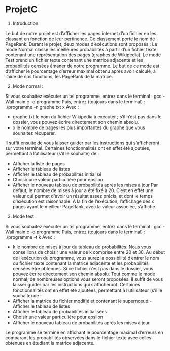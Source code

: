 # ProjetC

1. Introduction

Le but de notre projet est d’afficher les pages internet d’un fichier en les classant en fonction de leur pertinence. 
Ce classement porte le nom de PageRank. 
Durant le projet, deux modes d’exécutions sont proposés :
Le mode Normal classe les meilleures probabilités à partir d’un fichier texte contenant une représentation des pages (graphes de Wikipédia).
Le mode Test prend un fichier texte contenant une matrice adjacente et les probabilités censées émaner de notre programme. Le but de ce mode est d’afficher le pourcentage d’erreur maximal obtenu après avoir calculé, à l’aide de nos fonctions, les PageRank de la matrice.


2. Mode normal :

Si vous souhaitez exécuter un tel programme, entrez dans le terminal :
gcc -Wall main.c -o programme
Puis, entrez (toujours dans le terminal) :
./programme -n graphe.txt x
Avec :
- graphe.txt le nom du fichier Wikipédia à exécuter ; s’il n’est pas dans le dossier, vous
pouvez écrire directement son chemin absolu.
- x le nombre de pages les plus importantes du graphe que vous souhaitez récupérer.

Il suffit ensuite de vous laisser guider par les instructions qui s’afficheront sur votre terminal. Certaines fonctionnalités ont en effet été ajoutées, permettant à l’utilisateur (s’il le souhaite) de :
- Afficher la liste de pages
- Afficher le tableau de listes
- Afficher le tableau de probabilités initialisé
- Choisir une valeur particulière pour epsilon
- Afficher le nouveau tableau de probabilités après les mises à jour
Par défaut, le nombre de mises à jour a été fixé à 20. C’est en effet une valeur qui permet d'avoir un résultat assez précis, et dont le temps d’exécution est raisonnable.
A la fin de l’exécution, l’affichage des x pages ayant le meilleur PageRank, avec la valeur associée, s’affiche.


3. Mode test : 

Si vous souhaitez exécuter un tel programme, entrez dans le terminal :
gcc -Wall main.c -o programme
Puis, entrez (toujours dans le terminal) :
./programme -t k
Avec :
- k le nombre de mises à jour du tableau de probabilités. Nous vous conseillons de
choisir une valeur de k comprise entre 20 et 30.
Au début de l’exécution du programme, vous aurez la possibilité d’entrer le nom du fichier texte contenant la matrice adjacente et les probabilités censées être obtenues. 
Si ce fichier n’est pas dans le dossier, vous pouvez écrire directement son chemin absolu.
Tout comme le mode normal, de nombreuses options vous seront proposées. 
Il suffit de vous laisser guider par les instructions qui s’afficheront. 
Certaines fonctionnalités ont en effet été ajoutées, permettant à l’utilisateur (s’il le souhaite) de :
- Afficher la matrice du fichier modifié et contenant le supernoeud - Afficher le tableau de listes
- Afficher le tableau de probabilités initialisées
- Choisir une valeur particulière pour epsilon
- Afficher le nouveau tableau de probabilités après les mises à jour

Le programme se termine en affichant le pourcentage maximal d’erreurs en comparant les probabilités observées dans le fichier texte avec celles obtenues en étudiant la matrice adjacente.
